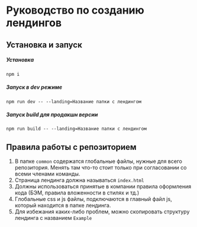 # Руководство по созданию лендингов

## Установка и запуск

##### Установка
```
npm i
``` 
##### Запуск в dev режиме
```
npm run dev -- --landing=Название папки с лендингом
```
##### Запуск build для продакшн версии
```
npm run build -- --landing=Название папки с лендингом
```

## Правила работы с репозиторием

1. В папке ``` common ``` содержатся глобальные файлы, нужные для всего репозитория. Менять там что-то стоит только при согласовании со всеми членами команды.
2. Страница лендинга должна называться ``` index.html ```
3. Должны использоваться принятые в компании правила оформления кода (БЭМ, правила вложенности в стилях и тд.)
4. Глобальные css и js файлы, подключаются в главный файл js, который находится в папке лендинга.
5. Для избежания каких-либо проблем, можно скопировать структуру лендинга с названием ``` Example ```
